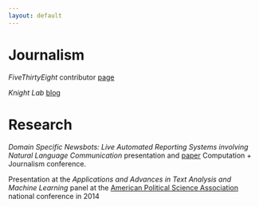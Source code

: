 ```yaml
---
layout: default
---
```


# Journalism

_FiveThirtyEight_ contributor [page](https://fivethirtyeight.com/contributors/dhrumil-mehta/)

_Knight Lab_ [blog](https://knightlab.northwestern.edu/2013/03/06/numbers-and-narriative-a-computer-scientist-at-nicar/index.html)

# Research

_Domain Specific Newsbots: Live Automated Reporting Systems involving Natural Language Communication_ presentation and [paper](http://journalism.stanford.edu/cj2016/files/Newsbots.pdf) Computation + Journalism conference.

Presentation at the _Applications and Advances in Text Analysis and Machine Learning_ panel at the [American Political Science Association](http://www.apsanet.org/portals/54/Files/Programs/FinalePDFFullProgramAPSA2014.pdf) national conference in 2014
